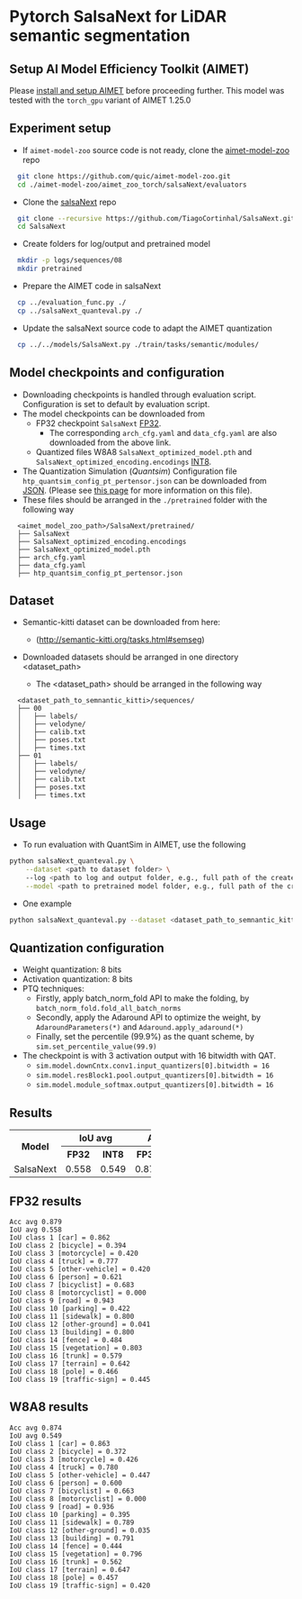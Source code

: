 # Pytorch SalsaNext for LiDAR semantic segmentation

## Setup AI Model Efficiency Toolkit (AIMET)
Please [install and setup AIMET](https://github.com/quic/aimet/blob/release-aimet-1.24/packaging/install.md) before proceeding further.
This model was tested with the `torch_gpu` variant of AIMET 1.25.0

## Experiment setup
- If `aimet-model-zoo` source code is not ready, clone the [aimet-model-zoo](https://github.com/quic/aimet-model-zoo.git) repo 
```bash
  git clone https://github.com/quic/aimet-model-zoo.git
  cd ./aimet-model-zoo/aimet_zoo_torch/salsaNext/evaluators
```

- Clone the [salsaNext](https://github.com/TiagoCortinhal/SalsaNext.git) repo 
```bash
  git clone --recursive https://github.com/TiagoCortinhal/SalsaNext.git
  cd SalsaNext
```

- Create folders for log/output and pretrained model
```bash
  mkdir -p logs/sequences/08
  mkdir pretrained
```

- Prepare the AIMET code in salsaNext
```bash
  cp ../evaluation_func.py ./
  cp ../salsaNext_quanteval.py ./
```

- Update the salsaNext source code to adapt the AIMET quantization
```bash
  cp ../../models/SalsaNext.py ./train/tasks/semantic/modules/
```
   
## Model checkpoints and configuration
- Downloading checkpoints is handled through evaluation script. Configuration is set to default by evaluation script.
- The model checkpoints can be downloaded from
  - FP32 checkpoint `SalsaNext` [FP32](https://drive.google.com/file/d/10fxIwPK10UVVB9jsgXDZSDwj4vy9MyTl/view).
	- The corresponding `arch_cfg.yaml` and `data_cfg.yaml` are also downloaded from the above link.
  - Quantized files W8A8 `SalsaNext_optimized_model.pth` and `SalsaNext_optimized_encoding.encodings` [INT8](https://github.qualcomm.com/qualcomm-ai/aimet-model-zoo/releases/tag/torch_salsanext_models).  
- The Quantization Simulation (*Quantsim*) Configuration file `htp_quantsim_config_pt_pertensor.json` can be downloaded from [JSON](https://github.qualcomm.com/qualcomm-ai/aimet-model-zoo/releases/download/torch_salsanext_models/htp_quantsim_config_pt_pertensor.json). (Please see [this page](https://quic.github.io/aimet-pages/releases/1.21.0/user_guide/quantization_configuration.html) for more information on this file).
- These files should be arranged in the `./pretrained` folder with the following way
```
  <aimet_model_zoo_path>/SalsaNext/pretrained/
  ├── SalsaNext
  ├── SalsaNext_optimized_encoding.encodings
  ├── SalsaNext_optimized_model.pth
  ├── arch_cfg.yaml
  ├── data_cfg.yaml
  ├── htp_quantsim_config_pt_pertensor.json
```

## Dataset 
- Semantic-kitti dataset can be downloaded from here:
  - (http://semantic-kitti.org/tasks.html#semseg)
  
- Downloaded datasets should be arranged in one directory <dataset_path>
  - The <dataset_path> should be arranged in the following way
```
  <dataset_path_to_semnantic_kitti>/sequences/
  ├── 00
  │   ├── labels/
  │   ├── velodyne/
  │   ├── calib.txt
  │   ├── poses.txt
  │   ├── times.txt  
  ├── 01
  │   ├── labels/
  │   ├── velodyne/
  │   ├── calib.txt
  │   ├── poses.txt
  │   ├── times.txt
```

## Usage
- To run evaluation with QuantSim in AIMET, use the following
```bash
python salsaNext_quanteval.py \
	--dataset <path to dataset folder> \ 
	--log <path to log and output folder, e.g., full path of the created folder logs> \
	--model <path to pretrained model folder, e.g., full path of the created folder pretrained>
```
- One example
```bash
python salsaNext_quanteval.py --dataset <dataset_path_to_semnantic_kitti> --log ./logs/ --model ./pretrained/
```
## Quantization configuration 
- Weight quantization: 8 bits
- Activation quantization: 8 bits
- PTQ techniques: 
  - Firstly, apply batch_norm_fold API to make the folding, by `batch_norm_fold.fold_all_batch_norms`
  - Secondly, apply the Adaround API to optimize the weight, by `AdaroundParameters(*)` and `Adaround.apply_adaround(*)`
  - Finally, set the percentile (99.9%) as the quant scheme, by `sim.set_percentile_value(99.9)`
- The checkpoint is with 3 activation output with 16 bitwidth with QAT. 
  - `sim.model.downCntx.conv1.input_quantizers[0].bitwidth = 16`
  - `sim.model.resBlock1.pool.output_quantizers[0].bitwidth = 16`
  - `sim.model.module_softmax.output_quantizers[0].bitwidth = 16`  

## Results
<table style= " width:50%">
  <tr>
    <th rowspan="2">Model</th>
    <th colspan="2" style="text-align:center;">IoU avg</th>
    <th colspan="2" style="text-align:center;">Acc avg</th>
  </tr>
  <tr>
    <th>FP32</td>
    <th>INT8</td>
    <th>FP32</td>
    <th>INT8</td>
  </tr>
  <tr>
    <td rowspan="3">SalsaNext</td>
    <td>0.558</td>
    <td>0.549</td>
    <td>0.879</td>
    <td>0.874</td>
  </tr>
</table>

## FP32 results
```
Acc avg 0.879
IoU avg 0.558
IoU class 1 [car] = 0.862
IoU class 2 [bicycle] = 0.394
IoU class 3 [motorcycle] = 0.420
IoU class 4 [truck] = 0.777
IoU class 5 [other-vehicle] = 0.420
IoU class 6 [person] = 0.621
IoU class 7 [bicyclist] = 0.683
IoU class 8 [motorcyclist] = 0.000
IoU class 9 [road] = 0.943
IoU class 10 [parking] = 0.422
IoU class 11 [sidewalk] = 0.800
IoU class 12 [other-ground] = 0.041
IoU class 13 [building] = 0.800
IoU class 14 [fence] = 0.484
IoU class 15 [vegetation] = 0.803
IoU class 16 [trunk] = 0.579
IoU class 17 [terrain] = 0.642
IoU class 18 [pole] = 0.466
IoU class 19 [traffic-sign] = 0.445
```

## W8A8 results
```
Acc avg 0.874
IoU avg 0.549
IoU class 1 [car] = 0.863
IoU class 2 [bicycle] = 0.372
IoU class 3 [motorcycle] = 0.426
IoU class 4 [truck] = 0.780
IoU class 5 [other-vehicle] = 0.447
IoU class 6 [person] = 0.600
IoU class 7 [bicyclist] = 0.663
IoU class 8 [motorcyclist] = 0.000
IoU class 9 [road] = 0.936
IoU class 10 [parking] = 0.395
IoU class 11 [sidewalk] = 0.789
IoU class 12 [other-ground] = 0.035
IoU class 13 [building] = 0.791
IoU class 14 [fence] = 0.444
IoU class 15 [vegetation] = 0.796
IoU class 16 [trunk] = 0.562
IoU class 17 [terrain] = 0.647
IoU class 18 [pole] = 0.457
IoU class 19 [traffic-sign] = 0.420
```

